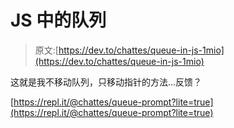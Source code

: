 # JS 中的队列

> 原文:[https://dev.to/chattes/queue-in-js-1mio](https://dev.to/chattes/queue-in-js-1mio)

这就是我不移动队列，只移动指针的方法...反馈？

[https://repl.it/@chattes/queue-prompt?lite=true](https://repl.it/@chattes/queue-prompt?lite=true)